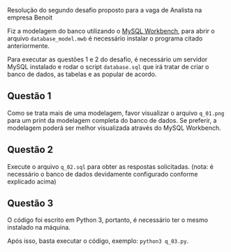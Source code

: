Resolução do segundo desafio proposto para a vaga de Analista na empresa Benoit

Fiz a modelagem do banco utilizando o [MySQL Workbench](https://www.mysql.com/products/workbench/), para abrir o arquivo `database_model.mwb` é necessário instalar o programa citado anteriormente.

Para executar as questões 1 e 2 do desafio, é necessário um servidor MySQL instalado e rodar o script `database.sql` que irá tratar de criar o banco de dados, as tabelas e as popular de acordo.


## Questão 1
Como se trata mais de uma modelagem, favor visualizar o arquivo `q_01.png` para um print da modelagem completa do banco de dados. Se preferir, a modelagem poderá ser melhor visualizada através do MySQL Workbench.


## Questão 2
Execute o arquivo `q_02.sql` para obter as respostas solicitadas. (nota: é necessário o banco de dados devidamente configurado conforme explicado acima)


## Questão 3
O código foi escrito em Python 3, portanto, é necessário ter o mesmo instalado na máquina.

Após isso, basta executar o código, exemplo: `python3 q_03.py`.